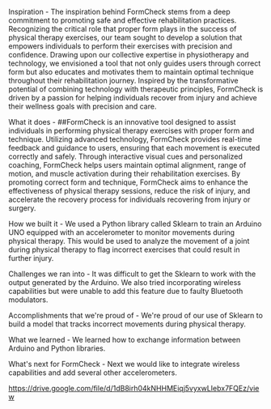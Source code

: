 Inspiration - 
The inspiration behind FormCheck stems from a deep commitment to promoting safe and effective rehabilitation practices. Recognizing the critical role that proper form plays in the success of physical therapy exercises, our team sought to develop a solution that empowers individuals to perform their exercises with precision and confidence. Drawing upon our collective expertise in physiotherapy and technology, we envisioned a tool that not only guides users through correct form but also educates and motivates them to maintain optimal technique throughout their rehabilitation journey. Inspired by the transformative potential of combining technology with therapeutic principles, FormCheck is driven by a passion for helping individuals recover from injury and achieve their wellness goals with precision and care.

What it does - 
##FormCheck is an innovative tool designed to assist individuals in performing physical therapy exercises with proper form and technique. Utilizing advanced technology, FormCheck provides real-time feedback and guidance to users, ensuring that each movement is executed correctly and safely. Through interactive visual cues and personalized coaching, FormCheck helps users maintain optimal alignment, range of motion, and muscle activation during their rehabilitation exercises. By promoting correct form and technique, FormCheck aims to enhance the effectiveness of physical therapy sessions, reduce the risk of injury, and accelerate the recovery process for individuals recovering from injury or surgery.

How we built it - 
We used a Python library called Sklearn to train an Arduino UNO equipped with an accelerometer to monitor movements during physical therapy. This would be used to analyze the movement of a joint during physical therapy to flag incorrect exercises that could result in further injury.

Challenges we ran into - 
It was difficult to get the Sklearn to work with the output generated by the Arduino. We also tried incorporating wireless capabilities but were unable to add this feature due to faulty Bluetooth modulators.

Accomplishments that we're proud of - 
We're proud of our use of Sklearn to build a model that tracks incorrect movements during physical therapy.

What we learned - 
We learned how to exchange information between Arduino and Python libraries.

What's next for FormCheck - 
Next we would like to integrate wireless capabilities and add several other accelerometers.

https://drive.google.com/file/d/1dB8irh04kNHHMEiqj5vyxwLIebx7FQEz/view
